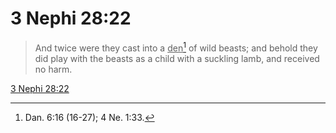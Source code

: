 # 3 Nephi 28:22

> And twice were they cast into a <u>den</u>[^a] of wild beasts; and behold they did play with the beasts as a child with a suckling lamb, and received no harm.

[3 Nephi 28:22](https://www.churchofjesuschrist.org/study/scriptures/bofm/3-ne/28?lang=eng&id=p22#p22)


[^a]: Dan. 6:16 (16-27); 4 Ne. 1:33.
